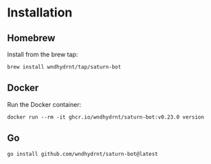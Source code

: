 # Installation

## Homebrew

Install from the brew tap:

```shell
brew install wndhydrnt/tap/saturn-bot
```

## Docker

Run the Docker container:

<!-- x-release-please-start-version -->

```shell
docker run --rm -it ghcr.io/wndhydrnt/saturn-bot:v0.23.0 version
```

<!-- x-release-please-end -->

## Go

```shell
go install github.com/wndhydrnt/saturn-bot@latest
```
